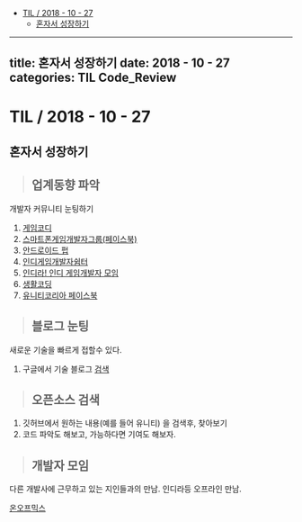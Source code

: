 <!-- START doctoc generated TOC please keep comment here to allow auto update -->
<!-- DON'T EDIT THIS SECTION, INSTEAD RE-RUN doctoc TO UPDATE -->


- [TIL / 2018 - 10 - 27](#til--2018---10---27)
  - [혼자서 성장하기](#%ED%98%BC%EC%9E%90%EC%84%9C-%EC%84%B1%EC%9E%A5%ED%95%98%EA%B8%B0)

<!-- END doctoc generated TOC please keep comment here to allow auto update -->

---
title: 혼자서 성장하기
date: 2018 - 10 - 27
categories: TIL Code_Review
---

# TIL / 2018 - 10 - 27 
## 혼자서 성장하기

> ## 업계동향 파악
개발자 커뮤니티 눈팅하기

1. [게임코디](http://www.gamecodi.com/)
2. [스마트폰게임개발자그룹(페이스북)](https://www.facebook.com/groups/kmgda/)
3. [안드로이드 펍](https://www.androidpub.com/)
4. [인디게임개발자쉼터](https://cafe.naver.com/indiedev)
5. [인디라! 인디 게임개발자 모임](https://www.facebook.com/groups/indiera/)
6. [생활코딩](https://opentutorials.org/course/1)
7. [유니티코리아 페이스북](https://www.facebook.com/unitytechkorea/)

> ## 블로그 눈팅
새로운 기술을 빠르게 접할수 있다.

1. 구글에서 기술 블로그 [검색](https://www.google.com/search?q=%EA%B8%B0%EC%88%A0%EB%B8%94%EB%A1%9C%EA%B7%B8&oq=%EA%B8%B0%EC%88%A0%EB%B8%94%EB%A1%9C%EA%B7%B8&aqs=chrome..69i57j69i60.1529j0j4&sourceid=chrome&ie=UTF-8)

> ## 오픈소스 검색

1. 깃허브에서 원하는 내용(예를 들어 유니티) 을 검색후, 찾아보기
2. 코드 파악도 해보고, 가능하다면 기여도 해보자.

> ## 개발자 모임

다른 개발사에 근무하고 있는 지인들과의 만남.
인디라등 오프라인 만남.

[온오프믹스](https://www.onoffmix.com/event/main?s=%EA%B0%9C%EB%B0%9C%EC%9E%90)